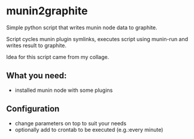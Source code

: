 # munin2graphite

Simple python script that writes munin node data to graphite.

Script cycles munin plugin symlinks, executes script using munin-run and writes result to graphite.

Idea for this script came from my collage.

## What you need:

- installed munin node with some plugins

## Configuration

- change parameters on top to suit your needs
- optionally add to crontab to be executed (e.g.:every minute)
